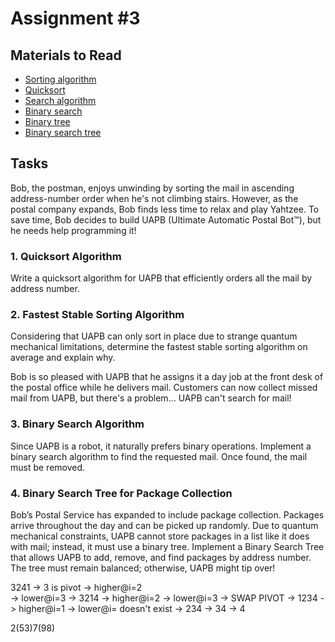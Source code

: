# Assignment #3

## Materials to Read

- [Sorting algorithm](https://en.wikipedia.org/wiki/Sorting_algorithm)
- [Quicksort](https://en.wikipedia.org/wiki/Quicksort)
- [Search algorithm](https://en.wikipedia.org/wiki/Search_algorithm)
- [Binary search](https://en.wikipedia.org/wiki/Binary_search)
- [Binary tree](https://en.wikipedia.org/wiki/Binary_tree)
- [Binary search tree](https://en.wikipedia.org/wiki/Binary_search_tree)

## Tasks

Bob, the postman, enjoys unwinding by sorting the mail in ascending address-number order when he's not climbing stairs. However, as the postal company expands, Bob finds less time to relax and play Yahtzee. To save time, Bob decides to build UAPB (Ultimate Automatic Postal Bot™), but he needs help programming it!

### 1. Quicksort Algorithm

Write a quicksort algorithm for UAPB that efficiently orders all the mail by address number.

### 2. Fastest Stable Sorting Algorithm

Considering that UAPB can only sort in place due to strange quantum mechanical limitations, determine the fastest stable sorting algorithm on average and explain why.

Bob is so pleased with UAPB that he assigns it a day job at the front desk of the postal office while he delivers mail. Customers can now collect missed mail from UAPB, but there's a problem… UAPB can't search for mail!

### 3. Binary Search Algorithm

Since UAPB is a robot, it naturally prefers binary operations. Implement a binary search algorithm to find the requested mail. Once found, the mail must be removed.

### 4. Binary Search Tree for Package Collection

Bob’s Postal Service has expanded to include package collection. Packages arrive throughout the day and can be picked up randomly. Due to quantum mechanical constraints, UAPB cannot store packages in a list like it does with mail; instead, it must use a binary tree. Implement a Binary Search Tree that allows UAPB to add, remove, and find packages by address number. The tree must remain balanced; otherwise, UAPB might tip over!

3241
-> 3 is pivot
-> higher@i=2  
-> lower@i=3
-> 3214
-> higher@i=2
-> lower@i=3
-> SWAP PIVOT
-> 1234
-> higher@i=1
-> lower@i= doesn't exist
-> 234
-> 34
-> 4

2(53)7(98)
